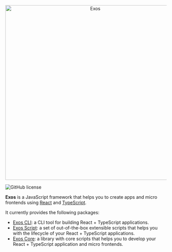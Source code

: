 <p align="center">
  <a href="https://github.com/nanovazquez/exos">
    <img alt="Exos" src="https://raw.githubusercontent.com/nanovazquez/exos/master/exos-logo.png" width="546">
  </a>
</p>

![GitHub license](https://img.shields.io/badge/license-MIT-blue.svg)

**Exos** is a JavaScript framework that helps you to create apps and micro frontends using [React](https://github.com/facebook/react) and [TypeScript](https://github.com/Microsoft/TypeScript).

It currently provides the following packages:

- [Exos CLI](./packages/exos-cli): a CLI tool for building React + TypeScript applications.
- [Exos Script](./packages/exos-scripts): a set of out-of-the-box extensible scripts that helps you with the lifecycle of your React + TypeScript applications.
- [Exos Core](./packages/exos-core): a library with core scripts that helps you to develop your React + TypeScript application and micro frontends.
